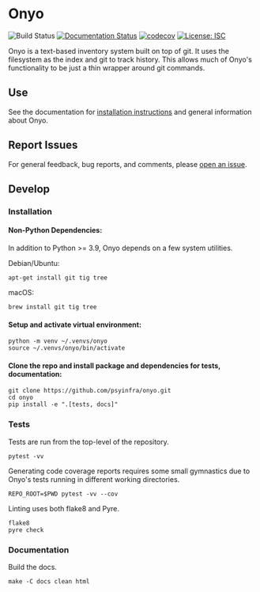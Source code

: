 # Onyo

![Build Status](https://github.com/psyinfra/onyo/actions/workflows/main.yml/badge.svg)
[![Documentation Status](https://readthedocs.org/projects/onyo/badge/?version=latest)](https://onyo.readthedocs.io/en/latest/?badge=latest)
[![codecov](https://codecov.io/gh/psyinfra/onyo/branch/main/graph/badge.svg?token=Z0VGYCHHAR)](https://codecov.io/gh/psyinfra/onyo)
[![License: ISC](https://img.shields.io/badge/License-ISC-blueviolet.svg)](https://opensource.org/licenses/ISC)

Onyo is a text-based inventory system built on top of git. It uses the filesystem as
the index and git to track history. This allows much of Onyo's functionality to
be just a thin wrapper around git commands.

## Use
See the documentation for [installation instructions](https://onyo.readthedocs.io/en/latest/installation.html)
and general information about Onyo.

## Report Issues
For general feedback, bug reports, and comments, please [open an issue](https://github.com/psyinfra/onyo/issues/new).

## Develop

### Installation

#### Non-Python Dependencies:
In addition to Python >= 3.9, Onyo depends on a few system utilities.

Debian/Ubuntu:
```
apt-get install git tig tree
```

macOS:
```
brew install git tig tree
```

#### Setup and activate virtual environment:
```
python -m venv ~/.venvs/onyo
source ~/.venvs/onyo/bin/activate
```

#### Clone the repo and install package and dependencies for tests, documentation:
```
git clone https://github.com/psyinfra/onyo.git
cd onyo
pip install -e ".[tests, docs]"
```

### Tests
Tests are run from the top-level of the repository.
```
pytest -vv
```

Generating code coverage reports requires some small gymnastics due to Onyo's
tests running in different working directories.
```
REPO_ROOT=$PWD pytest -vv --cov
```

Linting uses both flake8 and Pyre.
```
flake8
pyre check
```

### Documentation
Build the docs.
```
make -C docs clean html
```
